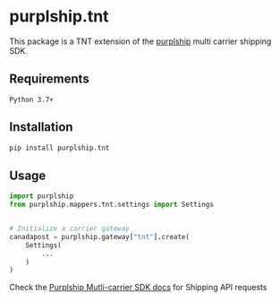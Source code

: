 # purplship.tnt

This package is a TNT extension of the [purplship](https://pypi.org/project/purplship) multi carrier shipping SDK.

## Requirements

`Python 3.7+`

## Installation

```bash
pip install purplship.tnt
```

## Usage

```python
import purplship
from purplship.mappers.tnt.settings import Settings


# Initialize a carrier gateway
canadapost = purplship.gateway["tnt"].create(
    Settings(
        ...
    )
)
```

Check the [Purplship Mutli-carrier SDK docs](https://sdk.purplship.com) for Shipping API requests
